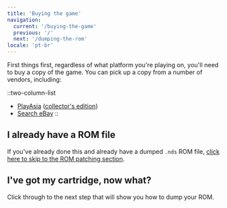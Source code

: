 ```yaml
---
title: 'Buying the game'
navigation:
  current: '/buying-the-game'
  previous: '/'
  next: '/dumping-the-rom'
locale: 'pt-br'
---
```


First things first, regardless of what platform you're playing on, you'll need to buy a copy of the game. You can pick up a copy from a number of vendors, including:

::two-column-list
* [PlayAsia](https://www.play-asia.com/suzumiya-haruhi-no-chokuretsu/13/70337q) ([collector's edition](https://www.play-asia.com/suzumiya-haruhi-no-chokuretsu-chou-sos-dandanin-collection/13/70337s))
* [Search eBay](https://www.ebay.com/sch?&_nkw=Suzumiya+Haruhi+no+Chokuretsu)
::

## I already have a ROM file
If you've already done this and already have a dumped `.nds` ROM file, [click here to skip to the ROM patching section](/chokuretsu/guide/patching-the-rom).

## I've got my cartridge, now what?
Click through to the next step that will show you how to dump your ROM.